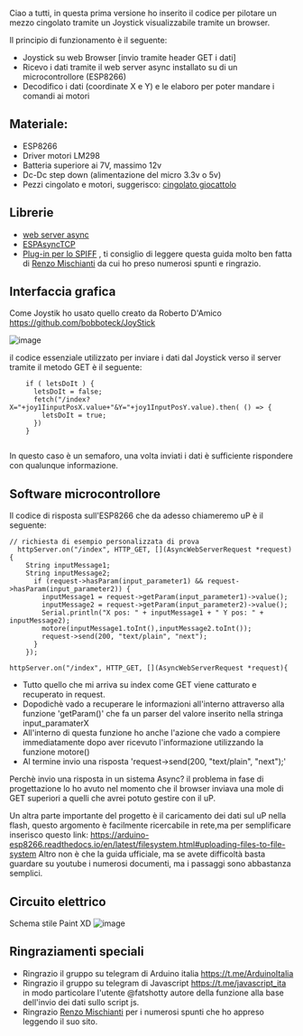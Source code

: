 Ciao a tutti, in questa prima versione ho inserito il codice per pilotare un mezzo cingolato tramite un Joystick visualizzabile tramite un browser.

Il principio di funzionamento è il seguente:

- Joystick su web Browser [invio tramite header GET i dati]
- Ricevo i dati tramite il web server async installato su di un microcontrollore (ESP8266)
- Decodifico i dati (coordinate X e Y) e le elaboro per poter mandare i comandi ai motori

## Materiale:


- ESP8266
- Driver motori LM298
- Batteria superiore ai 7V, massimo 12v
- Dc-Dc step down (alimentazione del micro 3.3v o 5v)
- Pezzi cingolato e motori, suggerisco: [cingolato giocattolo](https://it.banggood.com/3V-9V-DIY-Shock-Absorbed-Smart-Robot-Tank-Chassis-Crawler-Car-Kit-With-260-Motor-p-1184648.html?rmmds=myorder&cur_warehouse=CN)

## Librerie

- [web server async](https://github.com/me-no-dev/ESPAsyncWebServer)
- [ESPAsyncTCP](https://github.com/me-no-dev/ESPAsyncTCP)
- [Plug-in per lo SPIFF](https://github.com/esp8266/arduino-esp8266fs-plugin/releases) , ti consiglio di leggere questa guida molto ben fatta di [Renzo Mischianti](https://www.mischianti.org/it/2019/08/30/wemos-d1-mini-esp8266-sistema-operativo-integrato-spiffs-parte-2/) da cui ho preso numerosi spunti e ringrazio.

## Interfaccia grafica

Come Joystik ho usato quello creato da Roberto D'Amico 
https://github.com/bobboteck/JoyStick 

![image](https://user-images.githubusercontent.com/44021742/155380700-e82b2d04-7dc6-47b7-b091-1b8cc5ef1045.png)

il codice essenziale utilizzato per inviare i dati dal Joystick verso il server tramite il metodo GET è il seguente: 

````
    if ( letsDoIt ) {
      letsDoIt = false;
      fetch("/index?X="+joy1IinputPosX.value+"&Y="+joy1InputPosY.value).then( () => {
        letsDoIt = true;
      })
    }
    
````

In questo caso è un semaforo, una volta inviati i dati è sufficiente rispondere con qualunque informazione.

## Software microcontrollore

Il codice di risposta sull'ESP8266 che da adesso chiameremo uP è il seguente:

````
// richiesta di esempio personalizzata di prova
  httpServer.on("/index", HTTP_GET, [](AsyncWebServerRequest *request){    
    String inputMessage1;
    String inputMessage2;
      if (request->hasParam(input_parameter1) && request->hasParam(input_parameter2)) {
        inputMessage1 = request->getParam(input_parameter1)->value();
        inputMessage2 = request->getParam(input_parameter2)->value();
        Serial.println("X pos: " + inputMessage1 + " Y pos: " + inputMessage2);
        motore(inputMessage1.toInt(),inputMessage2.toInt());
        request->send(200, "text/plain", "next");
      }
    });
`````


````
httpServer.on("/index", HTTP_GET, [](AsyncWebServerRequest *request){
````
- Tutto quello che mi arriva su index come GET viene catturato e recuperato in request.
- Dopodichè vado a recuperare le informazioni all'interno attraverso alla funzione 'getParam()' che fa un parser del valore inserito nella stringa input_paramaterX
- All'interno di questa funzione ho anche l'azione che vado a compiere immediatamente dopo aver ricevuto l'informazione utilizzando la funzione motore()
- Al termine invio una risposta 'request->send(200, "text/plain", "next");'

Perchè invio una risposta in un sistema Async? il problema in fase di progettazione lo ho avuto nel momento che il browser inviava una mole di GET superiori a quelli che avrei potuto gestire con il uP.


Un altra parte importante del progetto è il caricamento dei dati sul uP nella flash, questo argomento è facilmente ricercabile in rete,ma per semplificare inserisco questo link:
https://arduino-esp8266.readthedocs.io/en/latest/filesystem.html#uploading-files-to-file-system
Altro non è che la guida ufficiale, ma se avete difficoltà basta guardare su youtube i numerosi documenti, ma i passaggi sono abbastanza semplici.

## Circuito elettrico

Schema stile Paint XD
![image](https://user-images.githubusercontent.com/44021742/155512256-6e49583c-c060-4e82-8204-c67af4bd0586.png)


## Ringraziamenti speciali

- Ringrazio il gruppo su telegram di Arduino italia https://t.me/ArduinoItalia
- Ringrazio il gruppo su telegram di Javascript https://t.me/javascript_ita in modo particolare l'utente @fatshotty autore della funzione alla base dell'invio dei dati sullo script js.
- Ringrazio [Renzo Mischianti](https://www.mischianti.org) per i numerosi spunti che ho appreso leggendo il suo sito.
